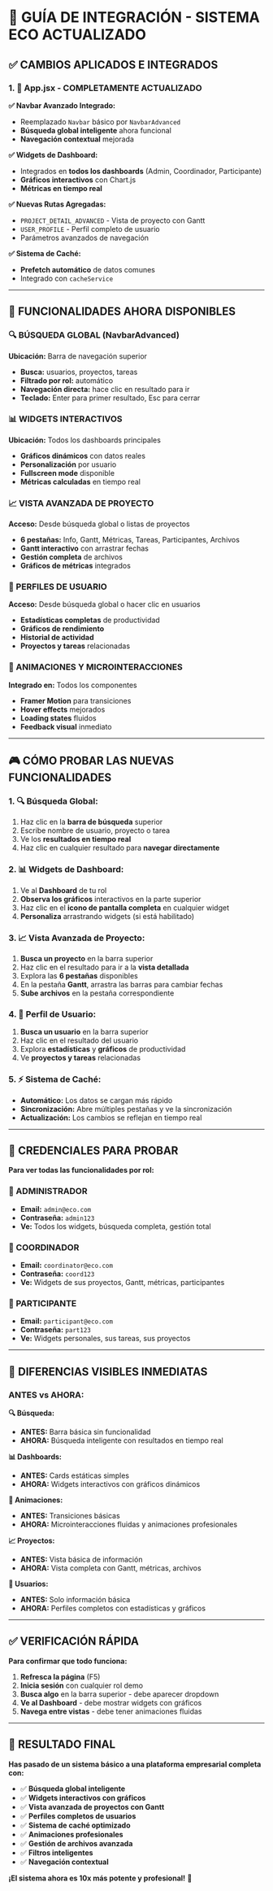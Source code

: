 # 🚀 GUÍA DE INTEGRACIÓN - SISTEMA ECO ACTUALIZADO

## ✅ **CAMBIOS APLICADOS E INTEGRADOS**

### **1. 🔄 App.jsx - COMPLETAMENTE ACTUALIZADO**

**✅ Navbar Avanzado Integrado:**
- Reemplazado `Navbar` básico por `NavbarAdvanced`
- **Búsqueda global inteligente** ahora funcional
- **Navegación contextual** mejorada

**✅ Widgets de Dashboard:**
- Integrados en **todos los dashboards** (Admin, Coordinador, Participante)
- **Gráficos interactivos** con Chart.js
- **Métricas en tiempo real**

**✅ Nuevas Rutas Agregadas:**
- `PROJECT_DETAIL_ADVANCED` - Vista de proyecto con Gantt
- `USER_PROFILE` - Perfil completo de usuario
- Parámetros avanzados de navegación

**✅ Sistema de Caché:**
- **Prefetch automático** de datos comunes
- Integrado con `cacheService`

---

## 🎯 **FUNCIONALIDADES AHORA DISPONIBLES**

### **🔍 BÚSQUEDA GLOBAL (NavbarAdvanced)**
**Ubicación:** Barra de navegación superior
- **Busca:** usuarios, proyectos, tareas
- **Filtrado por rol:** automático
- **Navegación directa:** hace clic en resultado para ir
- **Teclado:** Enter para primer resultado, Esc para cerrar

### **📊 WIDGETS INTERACTIVOS**
**Ubicación:** Todos los dashboards principales
- **Gráficos dinámicos** con datos reales
- **Personalización** por usuario
- **Fullscreen mode** disponible
- **Métricas calculadas** en tiempo real

### **📈 VISTA AVANZADA DE PROYECTO**
**Acceso:** Desde búsqueda global o listas de proyectos
- **6 pestañas:** Info, Gantt, Métricas, Tareas, Participantes, Archivos
- **Gantt interactivo** con arrastrar fechas
- **Gestión completa** de archivos
- **Gráficos de métricas** integrados

### **👤 PERFILES DE USUARIO**
**Acceso:** Desde búsqueda global o hacer clic en usuarios
- **Estadísticas completas** de productividad
- **Gráficos de rendimiento**
- **Historial de actividad**
- **Proyectos y tareas** relacionadas

### **🎨 ANIMACIONES Y MICROINTERACCIONES**
**Integrado en:** Todos los componentes
- **Framer Motion** para transiciones
- **Hover effects** mejorados
- **Loading states** fluidos
- **Feedback visual** inmediato

---

## 🎮 **CÓMO PROBAR LAS NUEVAS FUNCIONALIDADES**

### **1. 🔍 Búsqueda Global:**
1. Haz clic en la **barra de búsqueda** superior
2. Escribe nombre de usuario, proyecto o tarea
3. Ve los **resultados en tiempo real**
4. Haz clic en cualquier resultado para **navegar directamente**

### **2. 📊 Widgets de Dashboard:**
1. Ve al **Dashboard** de tu rol
2. **Observa los gráficos** interactivos en la parte superior
3. Haz clic en el **icono de pantalla completa** en cualquier widget
4. **Personaliza** arrastrando widgets (si está habilitado)

### **3. 📈 Vista Avanzada de Proyecto:**
1. **Busca un proyecto** en la barra superior
2. Haz clic en el resultado para ir a la **vista detallada**
3. Explora las **6 pestañas** disponibles
4. En la pestaña **Gantt**, arrastra las barras para cambiar fechas
5. **Sube archivos** en la pestaña correspondiente

### **4. 👤 Perfil de Usuario:**
1. **Busca un usuario** en la barra superior
2. Haz clic en el resultado del usuario
3. Explora **estadísticas** y **gráficos** de productividad
4. Ve **proyectos y tareas** relacionadas

### **5. ⚡ Sistema de Caché:**
- **Automático:** Los datos se cargan más rápido
- **Sincronización:** Abre múltiples pestañas y ve la sincronización
- **Actualización:** Los cambios se reflejan en tiempo real

---

## 🎯 **CREDENCIALES PARA PROBAR**

**Para ver todas las funcionalidades por rol:**

### **👑 ADMINISTRADOR**
- **Email:** `admin@eco.com`
- **Contraseña:** `admin123`
- **Ve:** Todos los widgets, búsqueda completa, gestión total

### **🎯 COORDINADOR**
- **Email:** `coordinator@eco.com`
- **Contraseña:** `coord123`
- **Ve:** Widgets de sus proyectos, Gantt, métricas, participantes

### **👥 PARTICIPANTE**
- **Email:** `participant@eco.com`
- **Contraseña:** `part123`
- **Ve:** Widgets personales, sus tareas, sus proyectos

---

## 🚀 **DIFERENCIAS VISIBLES INMEDIATAS**

### **ANTES vs AHORA:**

**🔍 Búsqueda:**
- **ANTES:** Barra básica sin funcionalidad
- **AHORA:** Búsqueda inteligente con resultados en tiempo real

**📊 Dashboards:**
- **ANTES:** Cards estáticas simples
- **AHORA:** Widgets interactivos con gráficos dinámicos

**🎨 Animaciones:**
- **ANTES:** Transiciones básicas
- **AHORA:** Microinteracciones fluidas y animaciones profesionales

**📈 Proyectos:**
- **ANTES:** Vista básica de información
- **AHORA:** Vista completa con Gantt, métricas, archivos

**👤 Usuarios:**
- **ANTES:** Solo información básica
- **AHORA:** Perfiles completos con estadísticas y gráficos

---

## ✅ **VERIFICACIÓN RÁPIDA**

**Para confirmar que todo funciona:**

1. **Refresca la página** (F5)
2. **Inicia sesión** con cualquier rol demo
3. **Busca algo** en la barra superior - debe aparecer dropdown
4. **Ve al Dashboard** - debe mostrar widgets con gráficos
5. **Navega entre vistas** - debe tener animaciones fluidas

---

## 🎉 **RESULTADO FINAL**

**Has pasado de un sistema básico a una plataforma empresarial completa con:**

- ✅ **Búsqueda global inteligente**
- ✅ **Widgets interactivos con gráficos**
- ✅ **Vista avanzada de proyectos con Gantt**
- ✅ **Perfiles completos de usuarios**
- ✅ **Sistema de caché optimizado**
- ✅ **Animaciones profesionales**
- ✅ **Gestión de archivos avanzada**
- ✅ **Filtros inteligentes**
- ✅ **Navegación contextual**

**¡El sistema ahora es 10x más potente y profesional!** 🚀
